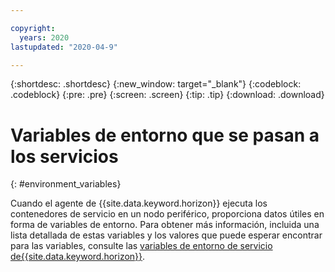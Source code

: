 ```yaml
---

copyright:
  years: 2020
lastupdated: "2020-04-9"

---
```


{:shortdesc: .shortdesc}
{:new_window: target="_blank"}
{:codeblock: .codeblock}
{:pre: .pre}
{:screen: .screen}
{:tip: .tip}
{:download: .download}

# Variables de entorno que se pasan a los servicios
{: #environment_variables}

Cuando el agente de {{site.data.keyword.horizon}} ejecuta los contenedores de servicio en un nodo periférico, proporciona datos útiles en forma de variables de entorno. Para obtener más información, incluida una lista detallada de estas variables y los valores que puede esperar encontrar para las variables, consulte las [variables de entorno de servicio de{{site.data.keyword.horizon}}](https://github.com/open-horizon/anax/blob/master/docs/managed_workloads.md).
